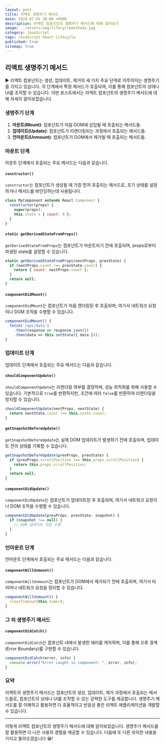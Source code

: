 ```yaml
---
layout: post
title: 리액트 생명주기 메서드
date: 2024-07-01 18:00 +0900
description: 리액트 컴포넌트의 생명주기 메서드에 대해 알아보기
image: ../assets/img/lifecyclemethods.jpg
category: JavaScript
tags: JavaScript React Lifecycle
published: true
sitemap: true
---
```


## 리액트 생명주기 메서드

▶ 리액트 컴포넌트는 생성, 업데이트, 제거의 세 가지 주요 단계로 이루어지는 생명주기를 가지고 있습니다. 각 단계에서 특정 메서드가 호출되며, 이를 통해 컴포넌트의 상태나 UI를 조작할 수 있습니다. 이번 포스트에서는 리액트 컴포넌트의 생명주기 메서드에 대해 자세히 알아보겠습니다.

### 생명주기 단계

1. **마운트(Mount)**: 컴포넌트가 처음 DOM에 삽입될 때 호출되는 메서드들.
2. **업데이트(Update)**: 컴포넌트가 리렌더링되는 과정에서 호출되는 메서드들.
3. **언마운트(Unmount)**: 컴포넌트가 DOM에서 제거될 때 호출되는 메서드들.

### 마운트 단계

마운트 단계에서 호출되는 주요 메서드는 다음과 같습니다.

#### `constructor()`

`constructor`는 컴포넌트가 생성될 때 가장 먼저 호출되는 메서드로, 초기 상태를 설정하거나 메서드를 바인딩하는데 사용됩니다.

```javascript
class MyComponent extends React.Component {
  constructor(props) {
    super(props);
    this.state = { count: 0 };
  }
}
```

#### `static getDerivedStateFromProps()`

`getDerivedStateFromProps`는 컴포넌트가 마운트되기 전에 호출되며, props로부터 파생된 state를 설정할 수 있습니다.

```javascript
static getDerivedStateFromProps(nextProps, prevState) {
  if (nextProps.count !== prevState.count) {
    return { count: nextProps.count };
  }
  return null;
}
```

#### `componentDidMount()`

`componentDidMount`는 컴포넌트가 처음 렌더링된 후 호출되며, 여기서 네트워크 요청이나 DOM 조작을 수행할 수 있습니다.

```javascript
componentDidMount() {
  fetch('/api/data')
    .then(response => response.json())
    .then(data => this.setState({ data }));
}
```

### 업데이트 단계

업데이트 단계에서 호출되는 주요 메서드는 다음과 같습니다.

#### `shouldComponentUpdate()`

`shouldComponentUpdate`는 리렌더링 여부를 결정하며, 성능 최적화를 위해 사용할 수 있습니다. 기본적으로 `true`를 반환하지만, 조건에 따라 `false`를 반환하여 리렌더링을 방지할 수 있습니다.

```javascript
shouldComponentUpdate(nextProps, nextState) {
  return nextState.count !== this.state.count;
}
```

#### `getSnapshotBeforeUpdate()`

`getSnapshotBeforeUpdate`는 실제 DOM 업데이트가 발생하기 전에 호출되며, 업데이트 전의 상태를 기록할 수 있습니다.

```javascript
getSnapshotBeforeUpdate(prevProps, prevState) {
  if (prevProps.scrollPosition !== this.props.scrollPosition) {
    return this.props.scrollPosition;
  }
  return null;
}
```

#### `componentDidUpdate()`

`componentDidUpdate`는 컴포넌트가 업데이트된 후 호출되며, 여기서 네트워크 요청이나 DOM 조작을 수행할 수 있습니다.

```javascript
componentDidUpdate(prevProps, prevState, snapshot) {
  if (snapshot !== null) {
    // DOM 업데이트 작업 수행
  }
}
```

### 언마운트 단계

언마운트 단계에서 호출되는 주요 메서드는 다음과 같습니다.

#### `componentWillUnmount()`

`componentWillUnmount`는 컴포넌트가 DOM에서 제거되기 전에 호출되며, 여기서 타이머나 네트워크 요청을 정리할 수 있습니다.

```javascript
componentWillUnmount() {
  clearTimeout(this.timer);
}
```

### 그 외 생명주기 메서드

#### `componentDidCatch()`

`componentDidCatch`는 컴포넌트 내에서 발생한 에러를 캐치하며, 이를 통해 오류 경계(Error Boundary)를 구현할 수 있습니다.

```javascript
componentDidCatch(error, info) {
  console.error("Error caught in component: ", error, info);
}
```

### 요약

리액트의 생명주기 메서드는 컴포넌트의 생성, 업데이트, 제거 과정에서 호출되는 메서드들로, 컴포넌트의 상태나 UI를 조작할 수 있는 강력한 도구를 제공합니다. 생명주기 메서드를 잘 이해하고 활용하면 더 효율적이고 반응성 좋은 리액트 애플리케이션을 개발할 수 있습니다.

---

이렇게 리액트 컴포넌트의 생명주기 메서드에 대해 알아보았습니다. 생명주기 메서드를 잘 활용하면 더 나은 사용자 경험을 제공할 수 있습니다. 다음에 또 다른 유익한 내용을 가지고 돌아오겠습니다 😁!

